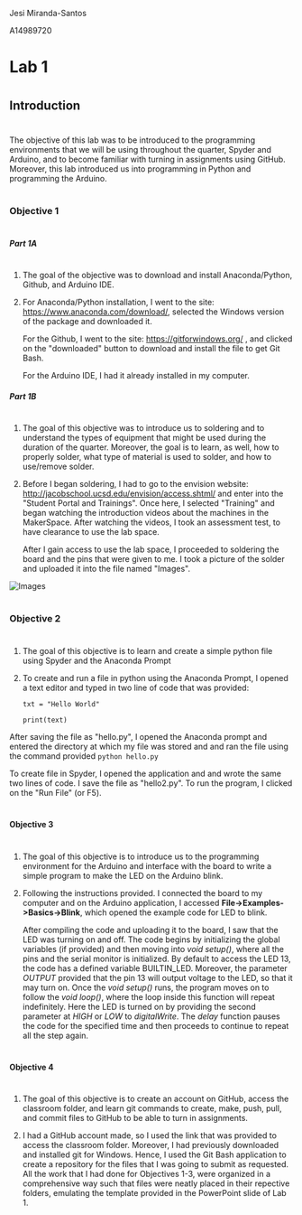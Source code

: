 Jesi Miranda-Santos


A14989720

# Lab 1
#
## Introduction
#
The objective of this lab was to be introduced to the programming environments that we will be using
throughout the quarter, Spyder and Arduino, and to become familiar with turning in assignments using
GitHub. Moreover, this lab introduced us into programming in Python and programming the Arduino.
#
### Objective 1
#
##### Part 1A
#
1. The goal of the objective was to download and install Anaconda/Python, Github, and Arduino IDE.
2. For Anaconda/Python installation, I went to the site: https://www.anaconda.com/download/, selected 
the Windows version of the package and downloaded it.
  
    For the Github, I went to the site: https://gitforwindows.org/ , and clicked on the "downloaded" button 
    to download and install the file to get Git Bash.
  
    For the Arduino IDE, I had it already installed in my computer.
      
##### Part 1B
#
1. The goal of this objective was to introduce us to soldering and to understand the types of equipment that
might be used during the duration of the quarter. Moreover, the goal is to learn, as well, how to properly solder,
what type of material is used to solder, and how to use/remove solder.

2. Before I began soldering, I had to go to the envision website: http://jacobschool.ucsd.edu/envision/access.shtml/
and enter into the "Student Portal and Trainings". Once here, I selected "Training" and began watching the introduction
videos about the machines in the MakerSpace. After watching the videos, I took an assessment test, to have clearance to
use the lab space. 

    After I gain access to use the lab space, I proceeded to soldering the board and the pins that were given to me. I
  took a picture of the solder and uploaded it into the file named "Images".
  
  ![Images](https://github.com/UCSD-Product-Engineering/ece16-sp19-jesim272/blob/master/ECE_16/Lab%201/Images/Soldered%20Board.jpg "Soldered Board")
  
  
#
### Objective 2
#
1. The goal of this objective is to learn and create a simple python file using Spyder and the Anaconda Prompt
2. To create and run a file in python using the Anaconda Prompt, I opened a text editor and typed in two line of 
code that was provided:

      `txt = "Hello World" `
      
      `print(text) `
      
  After saving the file as "hello.py", I opened the Anaconda prompt and entered the directory at which my file was stored and
  and ran the file using the command provided `python hello.py `
  
  To create file in Spyder, I opened the application and and wrote the same two lines of code. I save the file as
  "hello2.py". To run the program, I clicked on the "Run File" (or F5).
  
  
  #
  #### Objective 3
  #
  1. The goal of this objective is to introduce us to the programming environment for the Arduino and interface with the
  board to write a simple program to make the LED on the Arduino blink.
  2. Following the instructions provided. I connected the board to my computer and on the Arduino application, I accessed 
  **File->Examples->Basics->Blink**, which opened the example code for LED to blink.
  
     After compiling the code and uploading it to the board, I saw that the LED was turning on and off.
     The code begins by initializing the global variables (if provided) and then moving into *void setup()*, where all the
     pins and the serial monitor is initialized. By default to access the LED 13, the code has a defined variable BUILTIN_LED.
     Moreover, the parameter *OUTPUT* provided that the pin 13 will output voltage to the LED, so that it may turn on.
     Once the *void setup()* runs, the program moves on to follow the *void loop()*, where the loop inside this function will
     repeat indefinitely. Here the LED is turned on by providing the second parameter at *HIGH* or *LOW* to *digitalWrite*. The *delay*
     function pauses the code for the specified time and then proceeds to continue to repeat all the step again.
  
  
  #
  #### Objective 4
  #
  1. The goal of this objective is to create an account on GitHub, access the classroom folder, and learn git commands to create,
  make, push, pull, and commit files to GitHub to be able to turn in assignments. 
  
  2. I had a GitHub account made, so I used the link that was provided to access the classroom folder. Moreover, I had previously 
  downloaded and installed git for Windows. Hence, I used the Git Bash application to create a repository for the files that I was
  going to submit as requested. All the work that I had done for Objectives 1-3, were organized in a comprehensive way such that files
  were neatly placed in their repective folders, emulating the template provided in the PowerPoint slide of Lab 1.
